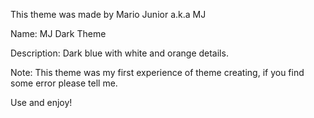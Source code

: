 This theme was made by Mario Junior a.k.a MJ

Name: MJ Dark Theme

Description: Dark blue with white and orange details.

Note: This theme was my first experience of theme creating, if you find some error please tell me.

Use and enjoy!
